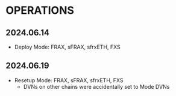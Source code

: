 # OPERATIONS
## 2024.06.14
- Deploy Mode: FRAX, sFRAX, sfrxETH, FXS

## 2024.06.19
- Resetup Mode: FRAX, sFRAX, sfrxETH, FXS
    - DVNs on other chains were accidentally set to Mode DVNs
